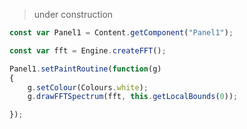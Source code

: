 
> under construction
```javascript
const var Panel1 = Content.getComponent("Panel1");

const var fft = Engine.createFFT();

Panel1.setPaintRoutine(function(g)
{	
	g.setColour(Colours.white);
	g.drawFFTSpectrum(fft, this.getLocalBounds(0));

});
```